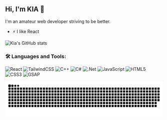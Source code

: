 ## Hi, I'm KIA 👋
I'm an amateur web developer striving to be better.

- ⚡ I like React



![Kia's GitHub stats](https://github-readme-stats.vercel.app/api?username=KIANOUSH-SAU&show_icons=true&theme=algolia)




### 🛠️ Languages and Tools:
![React](https://img.shields.io/badge/react-%2320232a.svg?style=flat-square&logo=react&logoColor=%2361DAFB)
![TailwindCSS](https://img.shields.io/badge/tailwindcss-%2338B2AC.svg?style=flat-square&logo=tailwind-css&logoColor=white)
![C++](https://img.shields.io/badge/c++-%2300599C.svg?style=flat-square&logo=c%2B%2B&logoColor=white)
![C#](https://img.shields.io/badge/c%23-%23239120.svg?style=flat-square&logo=csharp&logoColor=white)
![.Net](https://img.shields.io/badge/.NET-5C2D91?style=flat-square&logo=.net&logoColor=white)
![JavaScript](https://img.shields.io/badge/javascript-%23F7DF1E.svg?style=flat-square&logo=javascript&logoColor=black)
![HTML5](https://img.shields.io/badge/html5-%23E34F26.svg?style=flat-square&logo=html5&logoColor=white)
![CSS3](https://img.shields.io/badge/css3-%231572B6.svg?style=flat-square&logo=css3&logoColor=white)
![GSAP](https://img.shields.io/badge/gsap-88CE02?style=flat-square&logo=greensock&logoColor=white)


<picture>
  <source media="(prefers-color-scheme: dark)" srcset="https://raw.githubusercontent.com/harunmyesilyurt/harunmyesilyurt/output/github-contribution-grid-snake-dark.svg">
  <source media="(prefers-color-scheme: light)" srcset="https://raw.githubusercontent.com/harunmyesilyurt/harunmyesilyurt/output/github-contribution-grid-snake.svg">
  <img alt="github contribution grid snake animation" src="https://raw.githubusercontent.com/harunmyesilyurt/harunmyesilyurt/output/github-contribution-grid-snake.svg">
</picture>
